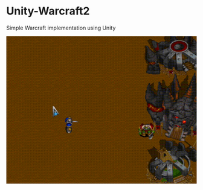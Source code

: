 # Unity-Warcraft2
Simple Warcraft implementation using Unity

![Image will show up please wait!](./Images/UnitSelection.gif)
